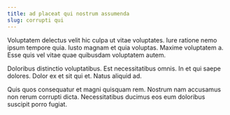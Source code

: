 ```yaml
---
title: ad placeat qui nostrum assumenda
slug: corrupti qui
---
```


Voluptatem delectus velit hic culpa ut vitae voluptates. Iure ratione nemo ipsum tempore quia. Iusto magnam et quia voluptas. Maxime voluptatem a. Esse quis vel vitae quae quibusdam voluptatem autem.

Doloribus distinctio voluptatibus. Est necessitatibus omnis. In et qui saepe dolores. Dolor ex et sit qui et. Natus aliquid ad.

Quis quos consequatur et magni quisquam rem. Nostrum nam accusamus non rerum corrupti dicta. Necessitatibus ducimus eos eum doloribus suscipit porro fugiat.
